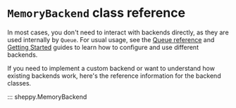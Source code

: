 # `MemoryBackend` class reference

In most cases, you don't need to interact with backends directly, as they are used internally by `Queue`. For usual usage, see the [Queue reference](../queue.md) and [Getting Started](../../getting-started/index.md) guides to learn how to configure and use different backends.

If you need to implement a custom backend or want to understand how existing backends work, here's the reference information for the backend classes.

::: sheppy.MemoryBackend
